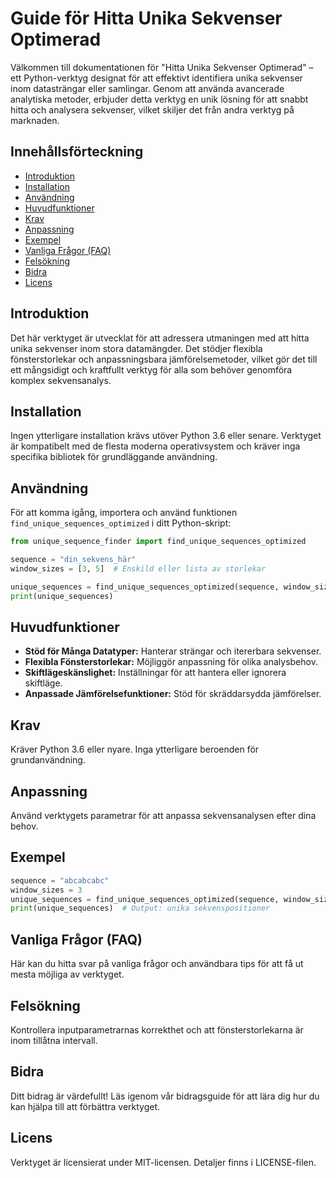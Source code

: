 # Guide för Hitta Unika Sekvenser Optimerad

Välkommen till dokumentationen för "Hitta Unika Sekvenser Optimerad" – ett Python-verktyg designat för att effektivt identifiera unika sekvenser inom datasträngar eller samlingar. Genom att använda avancerade analytiska metoder, erbjuder detta verktyg en unik lösning för att snabbt hitta och analysera sekvenser, vilket skiljer det från andra verktyg på marknaden.

## Innehållsförteckning

- [Introduktion](#introduktion)
- [Installation](#installation)
- [Användning](#användning)
- [Huvudfunktioner](#huvudfunktioner)
- [Krav](#krav)
- [Anpassning](#anpassning)
- [Exempel](#exempel)
- [Vanliga Frågor (FAQ)](#faq)
- [Felsökning](#felsökning)
- [Bidra](#bidra)
- [Licens](#licens)

## Introduktion

Det här verktyget är utvecklat för att adressera utmaningen med att hitta unika sekvenser inom stora datamängder. Det stödjer flexibla fönsterstorlekar och anpassningsbara jämförelsemetoder, vilket gör det till ett mångsidigt och kraftfullt verktyg för alla som behöver genomföra komplex sekvensanalys.

## Installation

Ingen ytterligare installation krävs utöver Python 3.6 eller senare. Verktyget är kompatibelt med de flesta moderna operativsystem och kräver inga specifika bibliotek för grundläggande användning.

## Användning

För att komma igång, importera och använd funktionen `find_unique_sequences_optimized` i ditt Python-skript:

```python
from unique_sequence_finder import find_unique_sequences_optimized

sequence = "din_sekvens_här"
window_sizes = [3, 5]  # Enskild eller lista av storlekar

unique_sequences = find_unique_sequences_optimized(sequence, window_sizes)
print(unique_sequences)
```

## Huvudfunktioner

- **Stöd för Många Datatyper:** Hanterar strängar och itererbara sekvenser.
- **Flexibla Fönsterstorlekar:** Möjliggör anpassning för olika analysbehov.
- **Skiftlägeskänslighet:** Inställningar för att hantera eller ignorera skiftläge.
- **Anpassade Jämförelsefunktioner:** Stöd för skräddarsydda jämförelser.

## Krav

Kräver Python 3.6 eller nyare. Inga ytterligare beroenden för grundanvändning.

## Anpassning

Använd verktygets parametrar för att anpassa sekvensanalysen efter dina behov.

## Exempel

```python
sequence = "abcabcabc"
window_sizes = 3
unique_sequences = find_unique_sequences_optimized(sequence, window_sizes)
print(unique_sequences)  # Output: unika sekvenspositioner
```

## Vanliga Frågor (FAQ)

Här kan du hitta svar på vanliga frågor och användbara tips för att få ut mesta möjliga av verktyget.

## Felsökning

Kontrollera inputparametrarnas korrekthet och att fönsterstorlekarna är inom tillåtna intervall.

## Bidra

Ditt bidrag är värdefullt! Läs igenom vår bidragsguide för att lära dig hur du kan hjälpa till att förbättra verktyget.

## Licens

Verktyget är licensierat under MIT-licensen. Detaljer finns i LICENSE-filen.
